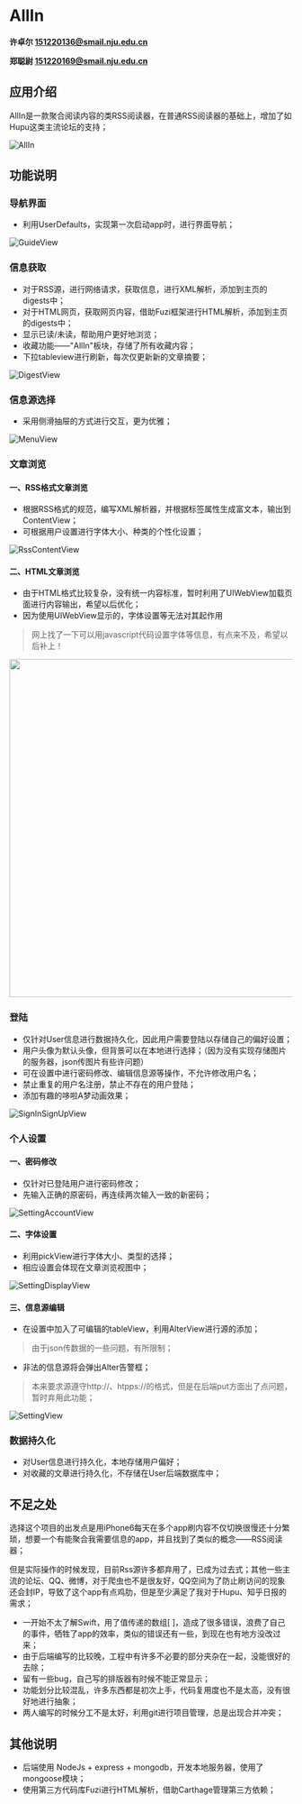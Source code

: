 # AllIn
**许卓尔 151220136@smail.nju.edu.cn**

**郑聪尉 151220169@smail.nju.edu.cn**

## 应用介绍

AllIn是一款聚合阅读内容的类RSS阅读器，在普通RSS阅读器的基础上，增加了如Hupu这类主流论坛的支持；

![AllIn](https://github.com/challvy/app-2017f-AllIn/raw/master/Screenshots/AllIn.png)


## 功能说明

### 导航界面

* 利用UserDefaults，实现第一次启动app时，进行界面导航；

![GuideView](https://github.com/challvy/app-2017f-AllIn/raw/master/Screenshots/GuideView.png)


### 信息获取

* 对于RSS源，进行网络请求，获取信息，进行XML解析，添加到主页的digests中；
* 对于HTML网页，获取网页内容，借助Fuzi框架进行HTML解析，添加到主页的digests中；
* 显示已读/未读，帮助用户更好地浏览；
* 收藏功能——"AllIn"板块，存储了所有收藏内容；
* 下拉tableview进行刷新，每次仅更新新的文章摘要；

![DigestView](https://github.com/challvy/app-2017f-AllIn/raw/master/Screenshots/DigestView.png)

### 信息源选择

* 采用侧滑抽屉的方式进行交互，更为优雅；

![MenuView](https://github.com/challvy/app-2017f-AllIn/raw/master/Screenshots/MenuView.png)

### 文章浏览

#### 一、RSS格式文章浏览

* 根据RSS格式的规范，编写XML解析器，并根据标签属性生成富文本，输出到ContentView；
* 可根据用户设置进行字体大小、种类的个性化设置；

![RssContentView](https://github.com/challvy/app-2017f-AllIn/raw/master/Screenshots/RssContentView.png)

#### 二、HTML文章浏览

* 由于HTML格式比较复杂，没有统一内容标准，暂时利用了UIWebView加载页面进行内容输出，希望以后优化；
* 因为使用UIWebView显示的，字体设置等无法对其起作用
> 网上找了一下可以用javascript代码设置字体等信息，有点来不及，希望以后补上！


<img src="https://github.com/challvy/app-2017f-AllIn/raw/master/Screenshots/HTMLContentView.png" height="600" align="middle">


### 登陆

* 仅针对User信息进行数据持久化，因此用户需要登陆以存储自己的偏好设置；
* 用户头像为默认头像，但背景可以在本地进行选择；（因为没有实现存储图片的服务器，json传图片有些许问题）
* 可在设置中进行密码修改、编辑信息源等操作，不允许修改用户名；
* 禁止重复的用户名注册，禁止不存在的用户登陆；
* 添加有趣的哆啦A梦动画效果；

![SignInSignUpView](https://github.com/challvy/app-2017f-AllIn/raw/master/Screenshots/SignInSignUpView.png)


### 个人设置

#### 一、密码修改

* 仅针对已登陆用户进行密码修改；
* 先输入正确的原密码，再连续两次输入一致的新密码；

![SettingAccountView](https://github.com/challvy/app-2017f-AllIn/raw/master/Screenshots/SettingAccountView.png)

#### 二、字体设置

* 利用pickView进行字体大小、类型的选择；
* 相应设置会体现在文章浏览视图中；

![SettingDisplayView](https://github.com/challvy/app-2017f-AllIn/raw/master/Screenshots/SettingDisplayView.png)

#### 三、信息源编辑

* 在设置中加入了可编辑的tableView，利用AlterView进行源的添加；
> 由于json传数据的一些问题，有所限制；
* 非法的信息源将会弹出Alter告警框；
> 本来要求源遵守http://、htpps://的格式，但是在后端put方面出了点问题，暂时弃用此功能；

![SettingView](https://github.com/challvy/app-2017f-AllIn/raw/master/Screenshots/SettingView.png)



### 数据持久化

* 对User信息进行持久化，本地存储用户偏好；
* 对收藏的文章进行持久化，不存储在User后端数据库中；

## 不足之处

选择这个项目的出发点是用iPhone6每天在多个app刷内容不仅切换很慢还十分繁琐，想要一个有能聚合我需要信息的app，并且找到了类似的概念——RSS阅读器；

但是实际操作的时候发现，目前Rss源许多都弃用了，已成为过去式；其他一些主流的论坛、QQ、微博，对于爬虫也不是很友好，QQ空间为了防止刷访问的现象还会封IP，导致了这个app有点鸡肋，但是至少满足了我对于Hupu、知乎日报的需求；

* 一开始不太了解Swift，用了值传递的数组[ ]，造成了很多错误，浪费了自己的事件，牺牲了app的效率，类似的错误还有一些，到现在也有地方没改过来；
* 由于后端编写的比较晚，工程中有许多不必要的部分夹杂在一起，没能很好的去除；
* 留有一些bug，自己写的排版器有时候不能正常显示；
* 功能划分比较混乱，许多东西都是初次上手，代码复用度也不是太高，没有很好地进行抽象；
* 两人编写的时候分工不是太好，利用git进行项目管理，总是出现合并冲突；


## 其他说明

* 后端使用 NodeJs + express + mongodb，开发本地服务器，使用了mongoose模块；
* 使用第三方代码库Fuzi进行HTML解析，借助Carthage管理第三方依赖；
